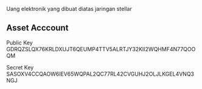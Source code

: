 Uang elektronik yang dibuat diatas jaringan stellar

## Asset Acccount
Public Key
GDRQZSLQX76KRLDXUJT6QEUMP4TTV5ALRTJY32KII2WQHMF4N77QOOQM

Secret Key
SASOXV4CCQAOW6IEV65WQPAL2QC77RL42CVGUHJ2OLJLKGEL4VNQ3NGJ
